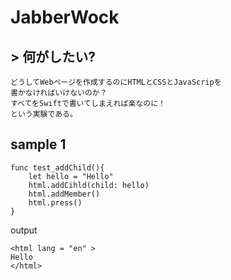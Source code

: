 # JabberWock
## > 何がしたい?
	どうしてWebページを作成するのにHTMLとCSSとJavaScripを
	書かなければいけないのか？
    すべてをSwiftで書いてしまえれば楽なのに！
    という実験である。
	
    
##  sample 1
```
func test_addChild(){
    let hello = "Hello"
    html.addCihld(child: hello)
    html.addMember()
    html.press()
}
```
output

```
<html lang = "en" >
Hello
</html>
```
